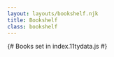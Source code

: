 ```yaml
---
layout: layouts/bookshelf.njk
title: Bookshelf
class: bookshelf
---
```


{# Books set in index.11tydata.js #}
